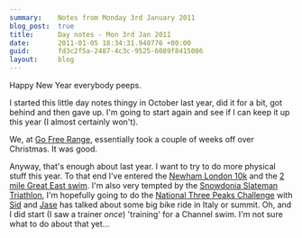 ```yaml
---
summary:    Notes from Monday 3rd January 2011
blog_post:  true
title:      Day notes - Mon 3rd Jan 2011
date:       2011-01-05 18:34:31.940776 +00:00
guid:       fd3c2f5a-2487-4c3c-9525-6089f8415086
layout:     blog
---
```

Happy New Year everybody peeps.

I started this little day notes thingy in October last year, did it for a bit, got behind and then gave up.  I'm going to start again and see if I can keep it up this year (I almost certainly won't).

We, at [Go Free Range](http://gofreerange.com), essentially took a couple of weeks off over Christmas.  It was good.

Anyway, that's enough about last year.  I want to try to do more physical stuff this year.  To that end I've entered the [Newham London 10k](http://www.newhamlondonrun.org/Events/Newham/Default.aspx) and the [2 mile Great East swim](http://www.greatswim.org/Events/British-Gas-Great-East-Swim/AboutThe2Miles.aspx).  I'm also very tempted by the [Snowdonia Slateman Triathlon](http://www.snowdoniaslateman.com/), I'm hopefully going to do the [National Three Peaks Challenge](http://www.thethreepeakschallenge.co.uk/) with [Sid](http://danielsiddle.co.uk/) and [Jase](http://jasoncale.com/) has talked about some big bike ride in Italy or summit.  Oh, and I did start (I saw a trainer *once*) 'training' for a Channel swim.  I'm not sure what to do about that yet...
